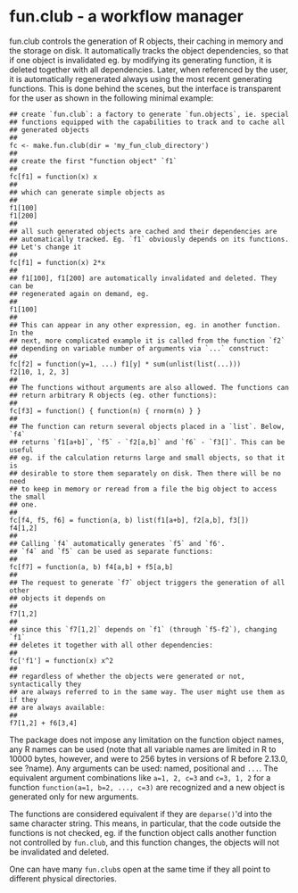 # fun.club - a workflow manager

fun.club controls the generation of R objects, their caching in memory and the
storage on disk. It automatically tracks the object dependencies, so that if
one object is invalidated eg. by modifying its generating function, it is
deleted together with all dependencies.  Later, when referenced by the user,
it is automatically regenerated always using the most recent generating
functions. This is done behind the scenes, but the interface is transparent
for the user as shown in the following minimal example:
```
## create `fun.club`: a factory to generate `fun.objects`, ie. special 
## functions equipped with the capabilities to track and to cache all
## generated objects
##
fc <- make.fun.club(dir = 'my_fun_club_directory')
##
## create the first "function object" `f1`
##
fc[f1] = function(x) x
##
## which can generate simple objects as
##
f1[100]
f1[200]
##
## all such generated objects are cached and their dependencies are
## automatically tracked. Eg. `f1` obviously depends on its functions.
## Let's change it
##
fc[f1] = function(x) 2*x
##
## f1[100], f1[200] are automatically invalidated and deleted. They can be
## regenerated again on demand, eg.
##
f1[100]
##
## This can appear in any other expression, eg. in another function. In the
## next, more complicated example it is called from the function `f2`
## depending on variable number of arguments via `...` construct:
##
fc[f2] = function(y=1, ...) f1[y] * sum(unlist(list(...)))
f2[10, 1, 2, 3]
##
## The functions without arguments are also allowed. The functions can
## return arbitrary R objects (eg. other functions):
##
fc[f3] = function() { function(n) { rnorm(n) } }
##
## The function can return several objects placed in a `list`. Below, `f4`
## returns `f1[a+b]`, `f5` - `f2[a,b]` and `f6` - `f3[]`. This can be useful
## eg. if the calculation returns large and small objects, so that it is
## desirable to store them separately on disk. Then there will be no need
## to keep in memory or reread from a file the big object to access the small
## one.
##
fc[f4, f5, f6] = function(a, b) list(f1[a+b], f2[a,b], f3[])
f4[1,2]
##
## Calling `f4` automatically generates `f5` and `f6'.
## `f4` and `f5` can be used as separate functions:
##
fc[f7] = function(a, b) f4[a,b] + f5[a,b]                    
##
## The request to generate `f7` object triggers the generation of all other
## objects it depends on
##
f7[1,2]
##
## since this `f7[1,2]` depends on `f1` (through `f5-f2`), changing `f1`
## deletes it together with all other dependencies:
##
fc['f1'] = function(x) x^2
##
## regardless of whether the objects were generated or not, syntactically they
## are always referred to in the same way. The user might use them as if they
## are always available:
##
f7[1,2] + f6[3,4]                                                  
```

The package does not impose any limitation on the function object names,
any R names can be used (note that all variable names are limited in R to
10000 bytes, however, and were to 256 bytes in versions of R before 2.13.0,
see ?name). Any arguments can be used: named, positional and `...`. The
equivalent argument combinations like `a=1, 2, c=3` and `c=3, 1, 2` for a
function `function(a=1, b=2, ..., c=3)` are recognized and a new object is
generated only for new arguments.

The functions are considered equivalent if they are `deparse()`'d into the
same character string. This means, in particular, that the code outside the
functions is not checked, eg. if the function object calls another function
not controlled by `fun.club`, and this function changes, the objects will not
be invalidated and deleted.

One can have many `fun.club`s open at the same time if they all point to
different physical directories.

